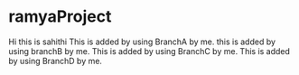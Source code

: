 # ramyaProject
Hi this is sahithi
This is added by using BranchA by me.
this is added by using branchB by me.
This is added by using BranchC by me.
This is added by using BranchD by me.

